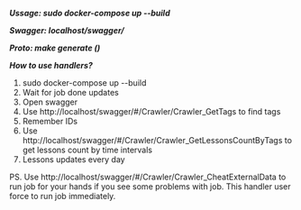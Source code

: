 ***Ussage: sudo docker-compose up --build***

***Swagger: localhost/swagger/***

***Proto: make generate ()***

***How to use handlers?***
1. sudo docker-compose up --build
2. Wait for job done updates
3. Open swagger
4. Use http://localhost/swagger/#/Crawler/Crawler_GetTags to find tags
5. Remember IDs
6. Use http://localhost/swagger/#/Crawler/Crawler_GetLessonsCountByTags to get lessons count by time intervals
7. Lessons updates every day


PS. Use http://localhost/swagger/#/Crawler/Crawler_CheatExternalData to run job for your hands if you see some problems with job. This handler user force to run job immediately.
